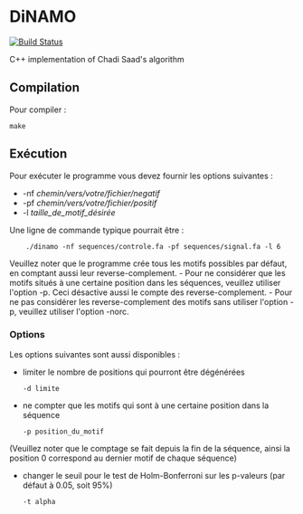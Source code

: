 # DiNAMO

[![Build Status](https://travis-ci.org/bonsai-team/DiNAMO.svg?branch=master)](https://travis-ci.org/bonsai-team/DiNAMO)

C++ implementation of Chadi Saad's algorithm

## Compilation

Pour compiler :

    make

## Exécution

Pour exécuter le programme vous devez fournir les options suivantes :

  * -nf *chemin/vers/votre/fichier/negatif*
  * -pf *chemin/vers/votre/fichier/positif*
  * -l  *taille\_de\_motif\_désirée*

  Une ligne de commande typique pourrait être :

        ./dinamo -nf sequences/controle.fa -pf sequences/signal.fa -l 6

  Veuillez noter que le programme crée tous les motifs possibles par défaut, en comptant aussi leur reverse-complement.
    - Pour ne considérer que les motifs situés à une certaine position dans les séquences, veuillez utiliser l'option -p. Ceci désactive aussi le compte des reverse-complement.
    - Pour ne pas considérer les reverse-complement des motifs sans utiliser l'option -p, veuillez utiliser l'option -norc.

### Options

Les options suivantes sont aussi disponibles :

  * limiter le nombre de positions qui pourront être dégénérées

        -d limite

  * ne compter que les motifs qui sont à une certaine position dans la séquence

        -p position_du_motif

  (Veuillez noter que le comptage se fait depuis la fin de la séquence, ainsi la position 0 correspond au dernier motif de chaque séquence)

  * changer le seuil pour le test de Holm-Bonferroni sur les p-valeurs (par défaut à 0.05, soit 95%)

        -t alpha
